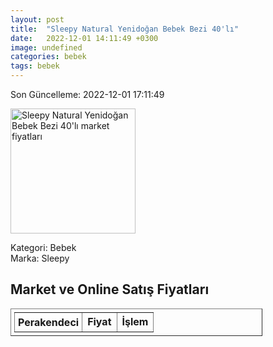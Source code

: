 ```yaml
---
layout: post
title:  "Sleepy Natural Yenidoğan Bebek Bezi 40'lı"
date:   2022-12-01 14:11:49 +0300
image: undefined
categories: bebek
tags: bebek
---
```


Son Güncelleme: 2022-12-01 17:11:49

<img src="undefined" width="200" alt="Sleepy Natural Yenidoğan Bebek Bezi 40'lı market fiyatları" />

Kategori: Bebek
<br />
Marka: Sleepy

<h2>Market ve Online Satış Fiyatları</h2>

<table border="1" style="padding: 5px;width:80%;">
  <tr>
    <td style="padding: 5px;"><strong>Perakendeci</strong></td>
    <td><strong>Fiyat</strong></td>
    <td><strong>İşlem</strong></td>
  </tr>
  
</table>
